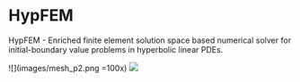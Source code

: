 # HypFEM
HypFEM - Enriched finite element solution space based numerical solver for initial-boundary value problems in hyperbolic linear PDEs.

![](images/mesh_p2.png =100x) ![](images/wave.gif)
